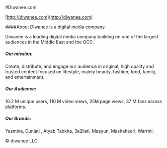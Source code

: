 #Diwanee.com

[http://diwanee.com](http://diwanee.com)

####About
Diwanee is a digital media company.

Diwanee is a leading digital media company building on one of the largest audiences in the Middle East and the GCC. 

##### Our mission: 
Create, distribute, and engage our audience in original, high quality and trusted content focused on lifestyle, mainly beauty, fashion, food, family, and entertainment.

##### Our Audience:
10.2 M unique users, 110 M video views, 25M page views, 37 M fans across platforms. 

##### Our Brands: 
Yasmina, Duniati , Atyab Tabkha, 3a2ilati, Mazyun, Mashaheeri, Warrini.

&copy; diwanee LLC
